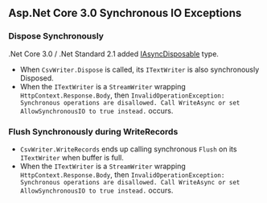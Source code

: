 ## Asp.Net Core 3.0 Synchronous IO Exceptions

### Dispose Synchronously
.Net Core 3.0 / .Net Standard 2.1 added [IAsyncDisposable](https://github.com/dotnet/corefx/blob/7216dfaeeab82fc3c2fc65f62b3f28346f76b532/src/Common/src/CoreLib/System/IAsyncDisposable.cs) type.
 - When `CsvWriter.Dispose` is called, its `ITextWriter` is also synchronously Disposed.
 - When the `ITextWriter` is a `StreamWriter` wrapping `HttpContext.Response.Body`, then `InvalidOperationException: Synchronous operations are disallowed. Call WriteAsync or set AllowSynchronousIO to true instead.` occurs.

### Flush Synchronously during WriteRecords
 - `CsvWriter.WriteRecords` ends up calling synchronous `Flush` on its` ITextWriter` when buffer is full.
 - When the `ITextWriter` is a `StreamWriter` wrapping `HttpContext.Response.Body`, then `InvalidOperationException: Synchronous operations are disallowed. Call WriteAsync or set AllowSynchronousIO to true instead.` occurs.
